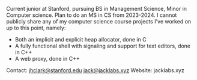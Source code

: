 Current junior at Stanford, pursuing BS in Management Science, Minor in Computer science. Plan to do an MS in CS from 2023-2024.
I cannot publicly share any of my computer science course projects I've worked on up to this point, namely:
- Both an implicit and explicit heap allocator, done in C
- A fully functional shell with signaling and support for text editors, done in C++
- A web proxy, done in C++

Contact:
jhclark@stanford.edu
jack@jacklabs.xyz
Website:
jacklabs.xyz
